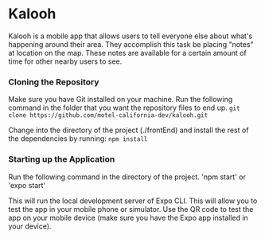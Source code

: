 # Kalooh

Kalooh is a mobile app that allows users to tell everyone else about what's happening around their area. They accomplish this task be placing "notes" at location on the map. These notes are available for a certain amount of time for other nearby users to see.

### Cloning the Repository
Make sure you have Git installed on your machine.
Run the following command in the folder that you want the repository files to end up.
`git clone https://github.com/motel-california-dev/kalooh.git`

Change into the directory of the project (./frontEnd) and install the rest of the dependencies by running:
`npm install`

### Starting up the Application
Run the following command in the directory of the project.
'npm start' or 'expo start'

This will run the local development server of Expo CLI. This will allow you to test the app in your mobile phone or simulator. Use the QR code to test the app on your mobile device (make sure you have the Expo app installed in your device).

